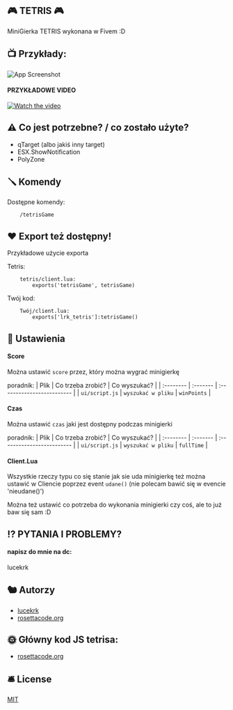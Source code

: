 
## 🎮 TETRIS 🎮

MiniGierka TETRIS wykonana w Fivem :D

## 📺 Przykłady:

![App Screenshot](https://cdn.discordapp.com/attachments/817356849187651624/1131254713006960760/image.png)

#### PRZYKŁADOWE VIDEO 
[![Watch the video](https://images.drivereasy.com/wp-content/uploads/2017/07/img_596dda8d77553.png)](https://www.youtube.com/watch?v=ip06DJZldYs)

## ⚠️ Co jest potrzebne? / co zostało użyte?

- qTarget (albo jakiś inny target)
- ESX.ShowNotification
- PolyZone



## 🪛 Komendy 

Dostępne komendy:

```
    /tetrisGame
```

## ❤️ Export też dostępny! 

Przykładowe użycie exporta

Tetris:
```
    tetris/client.lua: 
        exports('tetrisGame', tetrisGame)
```
Twój kod:
```
    Twój/client.lua:
        exports['lrk_tetris']:tetrisGame()
```


## 🔧 Ustawienia

#### Score

Można ustawić `score` przez, który można wygrać minigierkę 

poradnik:
| Plik |  Co trzeba zrobić?    | Co wyszukać?               |
| :-------- | :------- | :------------------------- |
| `ui/script.js` | `wyszukać w pliku` | `winPoints` |

#### Czas

Można ustawić `czas` jaki jest dostępny podczas minigierki

poradnik:
| Plik |  Co trzeba zrobić?    | Co wyszukać?               |
| :-------- | :------- | :------------------------- |
| `ui/script.js` | `wyszukać w pliku` | `fullTime` |

#### Client.Lua

Wszystkie rzeczy typu co się stanie jak sie uda minigierkę też można ustawić w Cliencie poprzez event `udane()` (nie polecam bawić się w evencie 'nieudane()')

Można też ustawić co potrzeba do wykonania minigierki czy coś, ale to już baw się sam :D 


## ⁉️ PYTANIA I PROBLEMY? 

#### napisz do mnie na dc:

lucekrk

## 🐿 Autorzy


- [lucekrk](https://github.com/lucekrk)
- [rosettacode.org](https://rosettacode.org)

## 🌞 Główny kod JS tetrisa:
- [rosettacode.org](https://rosettacode.org/wiki/Tetris/JavaScript)

## 🛎 License 

[MIT](https://choosealicense.com/licenses/mit/)

